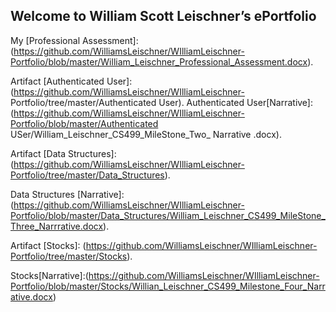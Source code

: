 ## Welcome to William Scott Leischner’s ePortfolio

My [Professional Assessment]: (https://github.com/WilliamsLeischner/WIlliamLeischner-Portfolio/blob/master/William_Leischner_Professional_Assessment.docx).

Artifact [Authenticated User]:(https://github.com/WilliamsLeischner/WIlliamLeischner-
Portfolio/tree/master/Authenticated User).
Authenticated User[Narrative]: (https://github.com/WilliamsLeischner/WIlliamLeischner-Portfolio/blob/master/Authenticated USer/William_Leischner_CS499_MileStone_Two_ Narrative .docx).
	 
Artifact [Data Structures]:(https://github.com/WilliamsLeischner/WIlliamLeischner-Portfolio/tree/master/Data_Structures).

Data Structures [Narrative]:(https://github.com/WilliamsLeischner/WIlliamLeischner-Portfolio/blob/master/Data_Structures/William_Leischner_CS499_MileStone_Three_Narrrative.docx).

Artifact [Stocks]: (https://github.com/WilliamsLeischner/WIlliamLeischner-Portfolio/tree/master/Stocks).

Stocks[Narrative]:(https://github.com/WilliamsLeischner/WIlliamLeischner-Portfolio/blob/master/Stocks/Willian_Leischner_CS499_Milestone_Four_Narrative.docx)
